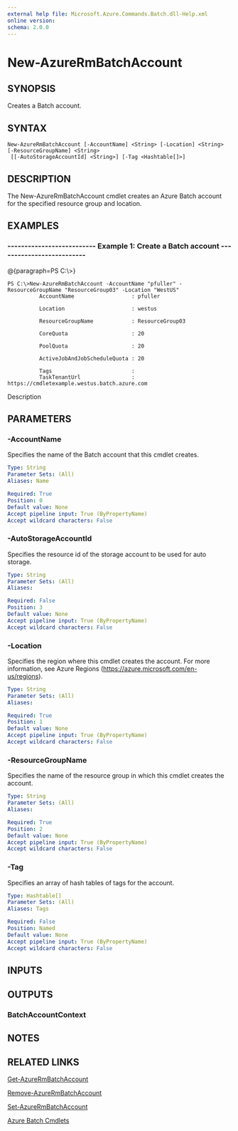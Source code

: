 ```yaml
---
external help file: Microsoft.Azure.Commands.Batch.dll-Help.xml
online version: 
schema: 2.0.0
---
```


# New-AzureRmBatchAccount
## SYNOPSIS
Creates a Batch account.

## SYNTAX

```
New-AzureRmBatchAccount [-AccountName] <String> [-Location] <String> [-ResourceGroupName] <String>
 [[-AutoStorageAccountId] <String>] [-Tag <Hashtable[]>]
```

## DESCRIPTION
The New-AzureRmBatchAccount cmdlet creates an Azure Batch account for the specified resource group and location.

## EXAMPLES

### --------------------------  Example 1: Create a Batch account  --------------------------
@{paragraph=PS C:\\\>}

```
PS C:\>New-AzureRmBatchAccount -AccountName "pfuller" -ResourceGroupName "ResourceGroup03" -Location "WestUS"
          AccountName                  : pfuller

          Location                     : westus

          ResourceGroupName            : ResourceGroup03

          CoreQuota                    : 20

          PoolQuota                    : 20

          ActiveJobAndJobScheduleQuota : 20

          Tags                         :
          TaskTenantUrl                : https://cmdletexample.westus.batch.azure.com
```

Description

## PARAMETERS

### -AccountName
Specifies the name of the Batch account that this cmdlet creates.

```yaml
Type: String
Parameter Sets: (All)
Aliases: Name

Required: True
Position: 0
Default value: None
Accept pipeline input: True (ByPropertyName)
Accept wildcard characters: False
```

### -AutoStorageAccountId
Specifies the resource id of the storage account to be used for auto storage.

```yaml
Type: String
Parameter Sets: (All)
Aliases: 

Required: False
Position: 3
Default value: None
Accept pipeline input: True (ByPropertyName)
Accept wildcard characters: False
```

### -Location
Specifies the region where this cmdlet creates the account.
For more information, see Azure Regions (https://azure.microsoft.com/en-us/regions).

```yaml
Type: String
Parameter Sets: (All)
Aliases: 

Required: True
Position: 1
Default value: None
Accept pipeline input: True (ByPropertyName)
Accept wildcard characters: False
```

### -ResourceGroupName
Specifies the name of the resource group in which this cmdlet creates the account.

```yaml
Type: String
Parameter Sets: (All)
Aliases: 

Required: True
Position: 2
Default value: None
Accept pipeline input: True (ByPropertyName)
Accept wildcard characters: False
```

### -Tag
Specifies an array of hash tables of tags for the account.

```yaml
Type: Hashtable[]
Parameter Sets: (All)
Aliases: Tags

Required: False
Position: Named
Default value: None
Accept pipeline input: True (ByPropertyName)
Accept wildcard characters: False
```

## INPUTS

## OUTPUTS

### BatchAccountContext

## NOTES

## RELATED LINKS

[Get-AzureRmBatchAccount]()

[Remove-AzureRmBatchAccount]()

[Set-AzureRmBatchAccount]()

[Azure Batch Cmdlets]()

